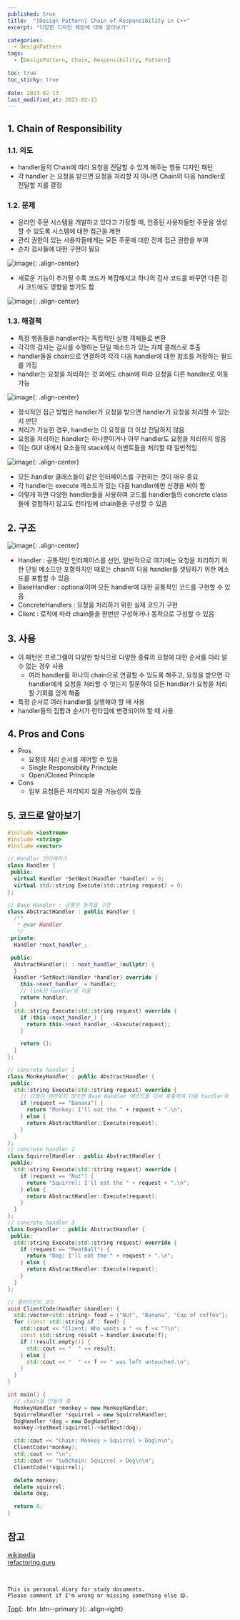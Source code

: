 ```yaml
---
published: true
title:  "[Design Pattern] Chain of Responsibility in C++"
excerpt: "다양한 디자인 패턴에 대해 알아보기"

categories:
  - DesignPattern
tags:
  - [DesignPattern, Chain, Responsibility, Pattern]

toc: true
toc_sticky: true
 
date: 2023-02-13
last_modified_at: 2023-02-13
---
```


## 1. Chain of Responsibility

### 1.1. 의도

- handler들의 Chain에 따라 요청을 전달할 수 있게 해주는 행동 디자인 패턴
- 각 handler 는 요청을 받으면 요청을 처리할 지 아니면 Chain의 다음 handler로 전달할 지를 결정

### 1.2. 문제

- 온라인 주문 시스템을 개발하고 있다고 가정할 때, 인증된 사용자들만 주문을 생성할 수 있도록 시스템에 대한 접근을 제한
- 관리 권한이 있는 사용자들에게는 모든 주문에 대한 전체 접근 권한을 부여
- 순차 검사들에 대한 구현이 필요

![image](https://user-images.githubusercontent.com/23397039/218373156-e78691ee-3832-489d-b5ef-1f5cfd5fcbe0.png){: .align-center}

- 새로운 기능이 추가될 수록 코드가 복잡해지고 하나의 검사 코드를 바꾸면 다른 검사 코드에도 영향을 받기도 함

![image](https://user-images.githubusercontent.com/23397039/218373190-5d530422-b3d1-4657-b943-1b695b1927e6.png){: .align-center}

### 1.3. 해결책

- 특정 행동들을 handler라는 독립적인 실행 객체들로 변환
- 각각의 검사는 검사를 수행하는 단일 메소드가 있는 자체 클래스로 추출
- handler들을 chain으로 연결하여 각각 다음 handler에 대한 참조를 저장하는 필드를 가짐
- handler는 요청을 처리하는 것 외에도 chain에 따라 요청을 다른 handler로 이동 가능

![image](https://user-images.githubusercontent.com/23397039/218373232-d9f25472-5d67-474c-a84a-ec347e4a5160.png){: .align-center}

- 정식적인 접근 방법은 handler가 요청을 받으면 handler가 요청을 처리할 수 있는지 판단
- 처리가 가능한 경우, handler는 이 요청을 더 이상 전달하지 않음
- 요청을 처리하는 handler는 하나뿐이거나 아무 handler도 요청을 처리하지 않음
- 이는 GUI 내에서 요소들의 stack에서 이벤트들을 처리할 때 일반적임

![image](https://user-images.githubusercontent.com/23397039/218373272-0214b41f-840a-4c4e-b84c-012c96617db8.png){: .align-center}

- 모든 handler 클래스들이 같은 인터페이스를 구현하는 것이 매우 중요
- 각 handler는 execute 메소드가 있는 다음 handler에만 신경을 써야 함
- 이렇게 하면 다양한 handler들을 사용하여 코드를 handler들의 concrete class들에 결합하지 않고도 런타임에 chain들을 구성할 수 있음

## 2. 구조

![image](https://user-images.githubusercontent.com/23397039/218373073-51c74208-622e-478a-b7cf-a20cb132410a.png){: .align-center}

- Handler : 공통적인 인터페이스를 선언, 일반적으로 여기에는 요청을 처리하기 위한 단일 메소드만 포함하지만 때로는 chain의 다음 handler를 셋팅하기 위한 메소드를 포함할 수 있음
- BaseHandler : optional이며 모든 handler에 대한 공통적인 코드를 구현할 수 있음
- ConcreteHandlers : 요청을 처리하기 위한 실제 코드가 구현
- Client : 로직에 따라 chain들을 한번만 구성하거나 동적으로 구성할 수 있음

## 3. 사용

- 이 패턴은 프로그램이 다양한 방식으로 다양한 종류의 요청에 대한 순서를 미리 알 수 없는 경우 사용
    - 여러 handler를 하나의 chain으로 연결할 수 있도록 해주고, 요청을 받으면 각 handler에게 요청을 처리할 수 잇는지 질문하여 모든 handler가 요청을 처리할 기회를 얻게 해줌
- 특정 순서로 여러 handler를 실행해야 할 때 사용
- handler들의 집합과 순서가 런타임에 변경되어야 할 때 사용

## 4. Pros and Cons

- Pros
    - 요청의 처리 순서를 제어할 수 있음
    - Single Responsibility Principle
    - Open/Closed Principle
- Cons
    - 일부 요청들은 처리되지 않을 가능성이 있음

## 5. 코드로 알아보기

```cpp
#include <iostream>
#include <string>
#include <vector>

// Handler 인터페이스
class Handler {
 public:
  virtual Handler *SetNext(Handler *handler) = 0;
  virtual std::string Execute(std::string request) = 0;
};

// Base Handler : 공통된 동작을 구현
class AbstractHandler : public Handler {
  /**
   * @var Handler
   */
 private:
  Handler *next_handler_;

 public:
  AbstractHandler() : next_handler_(nullptr) {
  }
  Handler *SetNext(Handler *handler) override {
    this->next_handler_ = handler;
    // link된 handler로 이동
    return handler;
  }
  std::string Execute(std::string request) override {
    if (this->next_handler_) {
      return this->next_handler_->Execute(request);
    }

    return {};
  }
};

// concrete handler 1
class MonkeyHandler : public AbstractHandler {
 public:
  std::string Execute(std::string request) override {
    // 요청이 관련되지 않으면 Base Handler 메소드를 다시 호출하여 다음 handler로 넘김
    if (request == "Banana") {
      return "Monkey: I'll eat the " + request + ".\n";
    } else {
      return AbstractHandler::Execute(request);
    }
  }
};
// concrete handler 2
class SquirrelHandler : public AbstractHandler {
 public:
  std::string Execute(std::string request) override {
    if (request == "Nut") {
      return "Squirrel: I'll eat the " + request + ".\n";
    } else {
      return AbstractHandler::Execute(request);
    }
  }
};
// concrete handler 3
class DogHandler : public AbstractHandler {
 public:
  std::string Execute(std::string request) override {
    if (request == "MeatBall") {
      return "Dog: I'll eat the " + request + ".\n";
    } else {
      return AbstractHandler::Execute(request);
    }
  }
};

// 클라이언트 코드
void ClientCode(Handler &handler) {
  std::vector<std::string> food = {"Nut", "Banana", "Cup of coffee"};
  for (const std::string &f : food) {
    std::cout << "Client: Who wants a " << f << "?\n";
    const std::string result = handler.Execute(f);
    if (!result.empty()) {
      std::cout << "  " << result;
    } else {
      std::cout << "  " << f << " was left untouched.\n";
    }
  }
}

int main() {
  // chain을 만들어 줌
  MonkeyHandler *monkey = new MonkeyHandler;
  SquirrelHandler *squirrel = new SquirrelHandler;
  DogHandler *dog = new DogHandler;
  monkey->SetNext(squirrel)->SetNext(dog);

  std::cout << "Chain: Monkey > Squirrel > Dog\n\n";
  ClientCode(*monkey);
  std::cout << "\n";
  std::cout << "Subchain: Squirrel > Dog\n\n";
  ClientCode(*squirrel);

  delete monkey;
  delete squirrel;
  delete dog;

  return 0;
}
```


## 참고
[wikipedia](https://en.wikipedia.org/wiki/Chain-of-responsibility_pattern)  
[refactoring.guru](https://refactoring.guru/design-patterns/chain-of-responsibility)  

<br>

    This is personal diary for study documents.
    Please comment if I'm wrong or missing something else 😄. 

[Top](#){: .btn .btn--primary }{: .align-right}